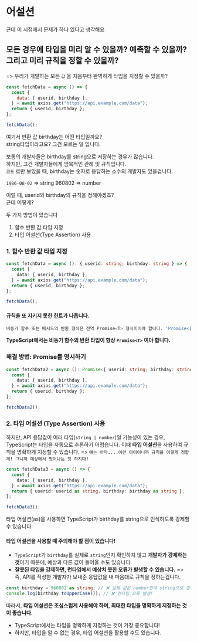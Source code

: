 # 어설션

근데 이 시점에서 문제가 하나 있다고 생각해요

## 모든 경우에 타입을 미리 알 수 있을까? 예측할 수 있을까? 그리고 미리 규칙을 정할 수 있을까?

=> 우리가 개발하는 모든 `값` 을 처음부터 완벽하게 타입을 지정할 수 있을까?

```js
const fetchData = async () => {
  const {
    data: { userid, birthday },
  } = await axios.get("https://api.example.com/data");
  return { userid, birthday };
};

fetchData();
```

여기서 반환 값 birthday는 어떤 타입일까요?  
string타입이라고요? 그건 모르는 일 입니다.

보통의 개발자들은 birthday를 string으로 저장하는 경우가 많습니다.  
하지만, 그건 개발자들에게 암묵적인 관례 및 규칙입니다.  
`코드` 로만 보았을 때, birthday는 숫자로 응답하는 소수의 개발자도 있을겁니다.

`1986-08-02` => string
960802 => number

이럴 때, userid와 birthday의 규칙을 정해야겠죠?  
근데 어떻게?

두 가지 방법이 있습니다

1. 함수 반환 값 타입 지정
2. 타입 어셜선(Type Assertion) 사용

### 1. 함수 반환 값 타입 지정

```ts
const fetchData = async (): { userid: string; birthday: string } => {
  const {
    data: { userid, birthday },
  } = await axios.get("https://api.example.com/data");
  return { userid, birthday };
};

fetchData();
```

#### **규칙을 또 지키지 못한 힌트가 나옵니다.**

```sh
비동기 함수 또는 메서드의 반환 형식은 전역 Promise<T> 형식이어야 합니다. 'Promise<{ userid: string; birthday: string; }>'을(를) 쓰려고 했습니까?ts(1064)
```

**TypeScript에서는 비동기 함수의 반환 타입이 항상 `Promise<T>` 여야 합니다.**

### 해결 방법: Promise<T>를 명시하기

```ts
const fetchData2 = async (): Promise<{ userid: string; birthday: string }> => {
  const {
    data: { userid, birthday },
  } = await axios.get("https://api.example.com/data");
  return { userid, birthday };
};

fetchData2();
```

### 2. 타입 어설션 (Type Assertion) 사용

하지만, API 응답값이 여러 타입(`string | number`)일 가능성이 있는 경우,
TypeScript는 타입을 자동으로 추론하기 어렵습니다.
이때 **타입 어설션**을 사용하여 규칙을 명확하게 지정할 수 있습니다.
=> `얘는 아마....이런 아이이니까 규칙을 이렇게 정할게! 그니까 예상에서 벗어나는 짓 하지마!`

```ts
const fetchData3 = async () => {
  const {
    data: { userid, birthday },
  } = await axios.get("https://api.example.com/data");
  return { userid: userid as string, birthday: birthday as string };
};

fetchData3();
```

타입 어설션(as)을 사용하면 TypeScript가 birthday를 string으로 인식하도록 강제할 수 있습니다.

#### **타입 어설션을 사용할 때 주의해야 할 점이 있습니다!**

- `TypeScript`가 `birthday`를 실제로 `string`인지 확인하지 않고 **개발자가 강제하는 것**이기 때문에, 예상과 다른 값이 들어올 수도 있습니다.
- **잘못된 타입을 강제하면, 런타임에서 예상치 못한 오류가 발생할 수 있습니다.**
  => 즉, API를 작성한 개발자가 보내준 응답값을 내 마음대로 규칙을 정하는겁니다.

```ts
const birthday = 960802 as string; // ❌ 실제 값은 number인데 string으로 강제 변환
console.log(birthday.toUpperCase()); // ❌ 런타임 오류 발생!
```

따라서, **타입 어설션은 조심스럽게 사용해야 하며, 최대한 타입을 명확하게 지정하는 것이 좋습니다.**

- TypeScript에서는 타입을 명확하게 지정하는 것이 가장 중요합니다!
- 하지만, 타입을 알 수 없는 경우, 타입 어설션을 활용할 수도 있습니다.
